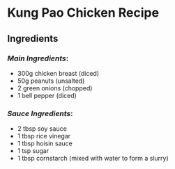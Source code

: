 # **Kung Pao Chicken Recipe**

## **Ingredients**

### *Main Ingredients*:
- 300g chicken breast (diced)
- 50g peanuts (unsalted)
- 2 green onions (chopped)
- 1 bell pepper (diced)

### *Sauce Ingredients*:
- 2 tbsp soy sauce
- 1 tbsp rice vinegar
- 1 tbsp hoisin sauce
- 1 tsp sugar
- 1 tbsp cornstarch (mixed with water to form a slurry)